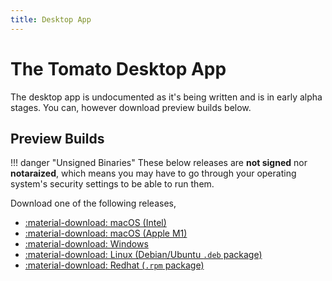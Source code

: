```yaml
---
title: Desktop App
---
```


# The Tomato Desktop App

The desktop app is undocumented as it's being written and is in early alpha
stages. You can, however download preview builds below.

## Preview Builds

!!! danger "Unsigned Binaries"
    These below releases are **not signed** nor **notaraized**, which means
    you may have to go through your operating system's security settings to be
    able to run them.

Download one of the following releases,

  * [:material-download: macOS (Intel)](https://priv.bmir.org/tomato-preview-macos-intel.zip)
  * [:material-download: macOS (Apple M1)](https://priv.bmir.org/tomato-preview-macos-m1.zip)
  * [:material-download: Windows](https://priv.bmir.org/tomato-preview-windows.zip)
  * [:material-download: Linux (Debian/Ubuntu `.deb` package)](https://priv.bmir.org/tomato-preview-linux_amd64.deb)
  * [:material-download: Redhat (`.rpm` package)](https://priv.bmir.org/tomato-preview-linux.x86_64.rpm)
